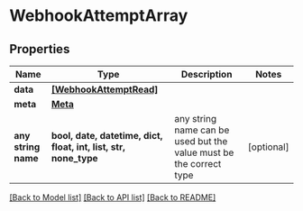 # WebhookAttemptArray


## Properties
Name | Type | Description | Notes
------------ | ------------- | ------------- | -------------
**data** | [**[WebhookAttemptRead]**](WebhookAttemptRead.md) |  | 
**meta** | [**Meta**](Meta.md) |  | 
**any string name** | **bool, date, datetime, dict, float, int, list, str, none_type** | any string name can be used but the value must be the correct type | [optional]

[[Back to Model list]](../README.md#documentation-for-models) [[Back to API list]](../README.md#documentation-for-api-endpoints) [[Back to README]](../README.md)


